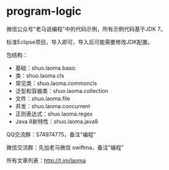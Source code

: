 # program-logic
微信公众号"老马说编程"中的代码示例，所有示例代码基于JDK 7。

标准Eclipse项目，导入即可，导入后可能需要修改JDK配置。

包结构：

* 基础：shuo.laoma.basic
* 类：shuo.laoma.cls
* 常见类：shuo.laoma.commoncls
* 泛型和容器类：shuo.laoma.collection
* 文件：shuo.laoma.file
* 并发：shuo.laoma.concurrent
* 正则表达式：shuo.laoma.regex
* Java 8新特性：shuo.laoma.java8

QQ交流群：574974775，备注"编程"

微信交流群：先加老马微信 swiftma，备注"编程"

所有文章列表：http://t.im/laoma